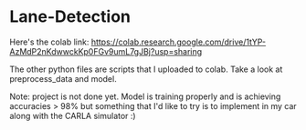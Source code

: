 # Lane-Detection

Here's the colab link: https://colab.research.google.com/drive/1tYP-AzMdP2nKdwwckKp0FGv9umL7gJBj?usp=sharing

The other python files are scripts that I uploaded to colab. Take a look at preprocess_data and model.

Note: project is not done yet. Model is training properly and is achieving accuracies > 98% but something that I'd like to try is to implement in my car along with the CARLA simulator :)
